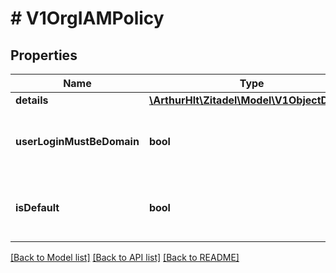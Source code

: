 # # V1OrgIAMPolicy

## Properties

Name | Type | Description | Notes
------------ | ------------- | ------------- | -------------
**details** | [**\ArthurHlt\Zitadel\Model\V1ObjectDetails**](V1ObjectDetails.md) |  | [optional]
**userLoginMustBeDomain** | **bool** | the username has to end with the domain of its organization | [optional]
**isDefault** | **bool** | defines if the organization&#39;s admin changed the policy | [optional]

[[Back to Model list]](../../README.md#models) [[Back to API list]](../../README.md#endpoints) [[Back to README]](../../README.md)
